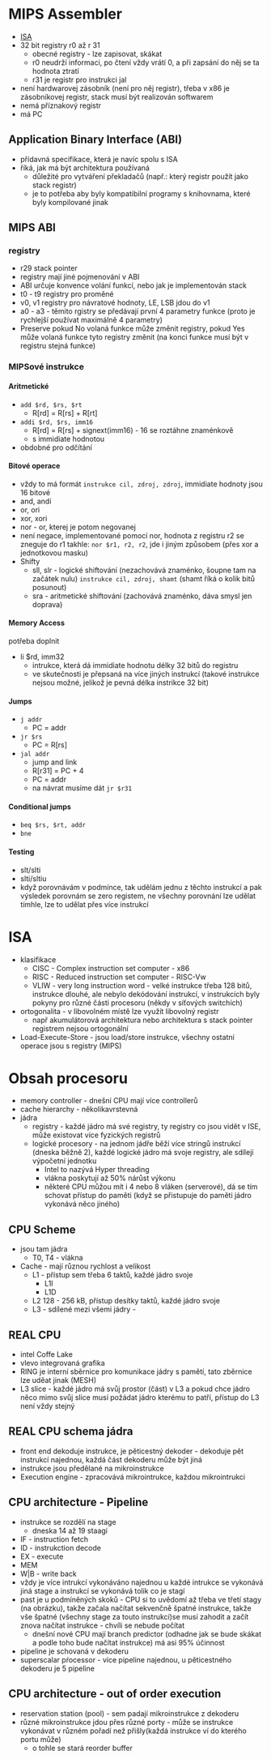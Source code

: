 # MIPS Assembler
- [ISA](https://www.cs.gordon.edu/courses/cs311/handouts-2015/MIPS%20ISA.pdf)
- 32 bit registry r0 až r 31
  - obecné registry - lze zapisovat, skákat
  - r0 neudrží informaci, po čtení vždy vrátí 0, a při zapsání do něj se ta hodnota ztratí
  - r31 je registr pro instrukci jal
- není hardwarovej zásobník (není pro něj registr), třeba v x86 je zásobníkovej registr, stack musí být realizován softwarem
- nemá příznakový registr
- má PC

## Application Binary Interface (ABI)
- přídavná specifikace, která je navíc spolu s ISA
- říká, jak má být architektura používaná
  - důležité pro vytváření překladačů (např.: který registr použít jako stack registr)
  - je to potřeba aby byly kompatibilní programy s knihovnama, které byly kompilované jinak

## MIPS ABI
### registry
- r29 stack pointer
- registry mají jiné pojmenování v ABI
- ABI určuje konvence volání funkcí, nebo jak je implementován stack
- t0 - t9 registry pro proměné
- v0, v1 registry pro návratové hodnoty, LE, LSB jdou do v1
- a0 - a3 - těmito rgistry se předávají první 4 parametry funkce (proto je rychlejší používat maximálně 4 parametry)
- Preserve pokud No volaná funkce může změnit registry, pokud Yes může volaná funkce tyto registry změnit (na konci funkce musí být v registru stejná funkce)

### MIPSové instrukce
#### Aritmetické
- `add $rd, $rs, $rt` 
  - R[rd] = R[rs] + R[rt]
- `addi $rd, $rs, imm16`
  - R[rd] = R[rs] + signext(imm16) - 16 se roztáhne znaménkově
  - s immidiate hodnotou
- obdobné pro odčítání
#### Bitové operace
- vždy to má formát  `instrukce cil, zdroj, zdroj`, immidiate hodnoty jsou 16 bitové
- and, andi
- or, ori
- xor, xori
- nor - or, kterej je potom negovanej
- není negace, implementované pomocí nor, hodnota z registru r2 se zneguje do r1 takhle: `nor $r1, r2, r2`, jde i jiným způsobem (přes xor a jednotkovou masku)
- Shifty
  - sll, slr - logické shiftování (nezachovává znaménko, šoupne tam na začátek nulu) `instrukce cil, zdroj, shamt` (shamt říká o kolik bitů posunout)
  - sra - aritmetické shiftování (zachovává znaménko, dáva smysl jen doprava)
#### Memory Access
potřeba doplnit
- li $rd, imm32
  - intrukce, která dá immidiate hodnotu délky 32 bitů do registru 
  - ve skutečnosti je přepsaná na více jiných instrukcí (takové instrukce nejsou možné, jelikož je pevná délka instrikce 32 bit)
#### Jumps
- `j addr`
  - PC = addr
- `jr $rs`
  - PC = R[rs]
- `jal addr`
  - jump and link
  - R[r31] = PC + 4
  - PC = addr
  - na návrat musíme dát `jr $r31`
#### Conditional jumps
- `beq $rs, $rt, addr`
- `bne`

#### Testing
- slt/slti
- slti/sltiu
- když porovnávám v podmínce, tak udělám jednu z těchto instrukcí a pak výsledek porovnám se zero registem, ne všechny porovnání lze udělat tímhle, lze to udělat přes více instrukcí
# ISA
- klasifikace
  - CISC - Complex instruction set computer - x86
  - RISC - Reduced instruction set computer - RISC-Vw
  - VLIW - very long instruction word - velké instrukce třeba 128 bitů, instrukce dlouhé, ale nebylo dekódování instrukcí, v instrukcích byly pokyny pro různé části procesoru (někdy v síťových switchích)
- ortogonalita - v libovolném místě lze využít libovolný registr
  - např akumulátorová architektura nebo architektura s stack pointer registrem nejsou ortogonální
- Load-Execute-Store - jsou load/store instrukce, všechny ostatní operace jsou s registry (MIPS)
# Obsah procesoru
- memory controller - dnešní CPU mají více controllerů
- cache hierarchy - několikavrstevná
- jádra
  - registry - každé jádro má své registry, ty registry co jsou vidět v ISE, může existovat více fyzických registrů
  - logické procesory - na jednom jádře běží více stringů instrukcí (dneska běžně $2$), každé logické jádro má svoje registry, ale sdílejí výpočetní jednotku
    - Intel to nazývá Hyper threading
    - vlákna poskytují až 50% nárůst výkonu
    - některé CPU můžou mít i 4 nebo 8 vláken (serverové), dá se tím schovat přístup do paměti (když se přistupuje do paměti jádro vykonává něco jiného)

## CPU Scheme
- jsou tam jádra
  - T0, T4 - vlákna
- Cache - mají různou rychlost a velikost
  - L1 - přístup sem třeba 6 taktů, každé jádro svoje
    - L1I 
    - L1D
  - L2 128 - 256 kB, přístup desítky taktů, každé jádro svoje  
  - L3 - sdílené mezi všemi jádry - 

## REAL CPU
- intel Coffe Lake
- vlevo integrovaná grafika
- RING je interní sběrnice pro komunikace jádry s pamětí, tato zběrnice lze uděat jinak (MESH)
- L3 slice - každé jádro má svůj prostor (část) v L3 a pokud chce jádro něco mimo svůj slice musí požádat jádro kterému to patří, přístup do L3 není vždy stejný

## REAL CPU schema jádra
- front end dekoduje instrukce, je pěticestný dekoder - dekoduje pět instrukcí najednou, každá část dekoderu může být jiná
- instrukce jsou předělané na mikroinstrukce
- Execution engine - zpracovává mikrointrukce, každou mikrointrukci

## CPU architecture - Pipeline
- instrukce se rozdělí na stage
  - dneska 14 až 19 staagí
- IF - instruction fetch
- ID - instrukction decode
- EX - execute
- MEM 
- W|B - write back
- vždy je více intrukcí vykonáváno najednou u každé intrukce se vykonává jiná stage a instrukcí se vykonává tolik co je stagí
- past je u podmíněných skoků - CPU si to uvědomí až třeba ve třetí stagy (na obrázku), takže začala načítat sekvenčně špatné instrukce, takže vše špatné (všechny stage za touto instrukcí)se musí zahodit a začít znova načítat instrukce - chvíli se nebude počítat
  - dnešní nové CPU mají branch predictor (odhadne jak se bude skákat a podle toho bude načítat instrukce) má asi 95% účinnost
- pipeline je schovaná v dekoderu
- superscalar pŕocessor - více pipeline najednou, u pěticestného dekoderu je 5 pipeline

## CPU architecture - out of order execution
- reservation station (pool) - sem padají mikroinstrukce z dekoderu
- různé mikroinstrukce jdou přes různé porty - může se instrukce vykonávat v různém pořadí než přišly(každá instrukce ví do kterého portu může)
  - o tohle se stará reorder buffer


